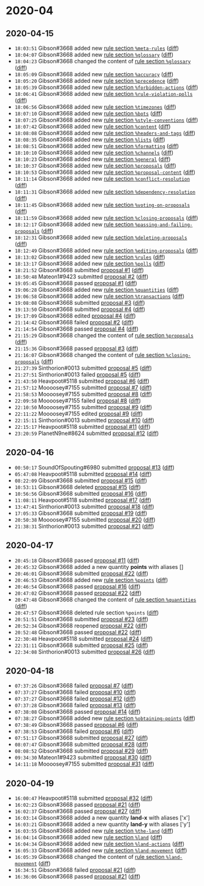 # 2020-04

## 2020-04-15

* `18:03:51` Gibson#3668 added new [rule section `%meta-rules`](../rules.md#meta-rules) ([diff](https://github.com/Quonauts/Quonauts-9/commit/b80bf517779680d3b16391dd37722733ae71f639))
* `18:04:07` Gibson#3668 added new [rule section `%glossary`](../rules.md#glossary) ([diff](https://github.com/Quonauts/Quonauts-9/commit/0953e59c1c679d9ea22743454ce51650f3f53b0e))
* `18:04:23` Gibson#3668 changed the content of [rule section `%glossary`](../rules.md#glossary) ([diff](https://github.com/Quonauts/Quonauts-9/commit/da4e0ad73f89fc267fdec44cbd309bfbea93734f))
* `18:05:09` Gibson#3668 added new [rule section `%accuracy`](../rules.md#accuracy) ([diff](https://github.com/Quonauts/Quonauts-9/commit/87b436a034b3bd05706261200d2736e8e7cca6a2))
* `18:05:20` Gibson#3668 added new [rule section `%precedence`](../rules.md#precedence) ([diff](https://github.com/Quonauts/Quonauts-9/commit/dcfc488a6a13321b68f224760984af11ecf35460))
* `18:05:39` Gibson#3668 added new [rule section `%forbidden-actions`](../rules.md#forbidden-actions) ([diff](https://github.com/Quonauts/Quonauts-9/commit/23c5cd2ce9cb4aa5fc700cf6a64c13662b5e113d))
* `18:06:41` Gibson#3668 added new [rule section `%rule-violation-polls`](../rules.md#rule-violation-polls) ([diff](https://github.com/Quonauts/Quonauts-9/commit/ca726bbc5df200f1518357f67fa874447f6f3429))
* `18:06:56` Gibson#3668 added new [rule section `%timezones`](../rules.md#timezones) ([diff](https://github.com/Quonauts/Quonauts-9/commit/0704e2dad2474c783c0993a65e9fcf50a5bcdf0c))
* `18:07:10` Gibson#3668 added new [rule section `%bots`](../rules.md#bots) ([diff](https://github.com/Quonauts/Quonauts-9/commit/1e4ff869e2726c834dba974793562f202c6f4602))
* `18:07:25` Gibson#3668 added new [rule section `%style-conventions`](../rules.md#style-conventions) ([diff](https://github.com/Quonauts/Quonauts-9/commit/8e06dd19a9ffb8c96a29384f65737d58cd20e888))
* `18:07:42` Gibson#3668 added new [rule section `%content`](../rules.md#content) ([diff](https://github.com/Quonauts/Quonauts-9/commit/bba0054768a50dba65ddf5a92df0b7feb837a22e))
* `18:08:08` Gibson#3668 added new [rule section `%headers-and-tags`](../rules.md#headers-and-tags) ([diff](https://github.com/Quonauts/Quonauts-9/commit/69bc68dbe448cb4e6fb4aa5f8222a4e0910848de))
* `18:08:35` Gibson#3668 added new [rule section `%lists`](../rules.md#lists) ([diff](https://github.com/Quonauts/Quonauts-9/commit/db99a44c586c1829f84d165a172b2e95d038f778))
* `18:08:51` Gibson#3668 added new [rule section `%formatting`](../rules.md#formatting) ([diff](https://github.com/Quonauts/Quonauts-9/commit/744ef93ac538b3d1d996ab05bc0b47867494cd9e))
* `18:10:10` Gibson#3668 added new [rule section `%channels`](../rules.md#channels) ([diff](https://github.com/Quonauts/Quonauts-9/commit/f3fdb9d31a626d434de9b9b0c9a04bb8e44dc0ab))
* `18:10:23` Gibson#3668 added new [rule section `%general`](../rules.md#general) ([diff](https://github.com/Quonauts/Quonauts-9/commit/52a25a17213b9be19d76826edf0313e53c8de1c7))
* `18:10:37` Gibson#3668 added new [rule section `%proposals`](../rules.md#proposals) ([diff](https://github.com/Quonauts/Quonauts-9/commit/529bac0b7d2ba57324b24271ff49f7074528f3e0))
* `18:10:53` Gibson#3668 added new [rule section `%proposal-content`](../rules.md#proposal-content) ([diff](https://github.com/Quonauts/Quonauts-9/commit/89849cb3b527985a6c221dce57c183272bf47f24))
* `18:11:14` Gibson#3668 added new [rule section `%conflict-resolution`](../rules.md#conflict-resolution) ([diff](https://github.com/Quonauts/Quonauts-9/commit/2b40521e0f4ae712b5a8aeac17727d74b4e364bf))
* `18:11:31` Gibson#3668 added new [rule section `%dependency-resolution`](../rules.md#dependency-resolution) ([diff](https://github.com/Quonauts/Quonauts-9/commit/eb4bbc9a6e41bd144e9df8d81e47436c2f6241a3))
* `18:11:45` Gibson#3668 added new [rule section `%voting-on-proposals`](../rules.md#voting-on-proposals) ([diff](https://github.com/Quonauts/Quonauts-9/commit/6a7215dad34207ce3b66ffd5947ca1bb27b5feb9))
* `18:11:59` Gibson#3668 added new [rule section `%closing-proposals`](../rules.md#closing-proposals) ([diff](https://github.com/Quonauts/Quonauts-9/commit/244763b2e8e179fed18af5aedf1a9aa1e04089ec))
* `18:12:17` Gibson#3668 added new [rule section `%passing-and-failing-proposals`](../rules.md#passing-and-failing-proposals) ([diff](https://github.com/Quonauts/Quonauts-9/commit/e34fadf5568f5f39b42507998b590e46e869f83d))
* `18:12:31` Gibson#3668 added new [rule section `%deleting-proposals`](../rules.md#deleting-proposals) ([diff](https://github.com/Quonauts/Quonauts-9/commit/9b81793fd7383f79e7b9d597fc1a02a1fd77a682))
* `18:12:49` Gibson#3668 added new [rule section `%editing-proposals`](../rules.md#editing-proposals) ([diff](https://github.com/Quonauts/Quonauts-9/commit/b09e0170f12033c4baf79e15bce0987b180e81ef))
* `18:13:02` Gibson#3668 added new [rule section `%rules`](../rules.md#rules) ([diff](https://github.com/Quonauts/Quonauts-9/commit/4337c6bef23f2a13746c431064604dd52926f1a4))
* `18:13:17` Gibson#3668 added new [rule section `%polls`](../rules.md#polls) ([diff](https://github.com/Quonauts/Quonauts-9/commit/061403c58d479605961893fcde1be7b139d1256e))
* `18:21:52` Gibson#3668 submitted [proposal #1](../proposals.md#1) ([diff](https://github.com/Quonauts/Quonauts-9/commit/be73c39809b7189d422f8f866dd0f6f3d22b17bf))
* `18:50:48` Mateon1#9423 submitted [proposal #2](../proposals.md#2) ([diff](https://github.com/Quonauts/Quonauts-9/commit/5845597dc6c34d17f826894881708a3da95f17ed))
* `19:05:45` Gibson#3668 passed [proposal #1](../proposals.md#1) ([diff](https://github.com/Quonauts/Quonauts-9/commit/4a6bdb514c6e08ac7625dd2963443048540bc1e5))
* `19:06:28` Gibson#3668 added new [rule section `%quantities`](../rules.md#quantities) ([diff](https://github.com/Quonauts/Quonauts-9/commit/aba46341ff49365b7284142783bddb6322b9424b))
* `19:06:58` Gibson#3668 added new [rule section `%transactions`](../rules.md#transactions) ([diff](https://github.com/Quonauts/Quonauts-9/commit/edb47a5e6a50e0fef116ef7c156a3a0db5bbc231))
* `19:08:08` Gibson#3668 submitted [proposal #3](../proposals.md#3) ([diff](https://github.com/Quonauts/Quonauts-9/commit/46db1569a572a8aee2e2f672a8981bd8fea9e947))
* `19:13:50` Gibson#3668 submitted [proposal #4](../proposals.md#4) ([diff](https://github.com/Quonauts/Quonauts-9/commit/884ae1d86d67bc5d5eb5edbec408861692d34182))
* `19:17:09` Gibson#3668 edited [proposal #4](../proposals.md#4) ([diff](https://github.com/Quonauts/Quonauts-9/commit/791390b8f60344ad3e92c30ebdc1b8af7673f739))
* `21:14:42` Gibson#3668 failed [proposal #2](../proposals.md#2) ([diff](https://github.com/Quonauts/Quonauts-9/commit/c068aa6375d4229767943f644b26cc43fd4d5951))
* `21:14:54` Gibson#3668 passed [proposal #4](../proposals.md#4) ([diff](https://github.com/Quonauts/Quonauts-9/commit/dbd9d500779708082455352750493daaddda0b71))
* `21:15:29` Gibson#3668 changed the content of [rule section `%proposals`](../rules.md#proposals) ([diff](https://github.com/Quonauts/Quonauts-9/commit/d2c4eb041685d1aca504895e2e2c9978e4100bee))
* `21:15:36` Gibson#3668 passed [proposal #3](../proposals.md#3) ([diff](https://github.com/Quonauts/Quonauts-9/commit/0da07340ab539acacab397d93544e91aeb4faf92))
* `21:16:07` Gibson#3668 changed the content of [rule section `%closing-proposals`](../rules.md#closing-proposals) ([diff](https://github.com/Quonauts/Quonauts-9/commit/95beaeb93c5dde0c7e87cce06f815b74498ba65f))
* `21:27:39` Sinthorion#0013 submitted [proposal #5](../proposals.md#5) ([diff](https://github.com/Quonauts/Quonauts-9/commit/03a3199f9b53fb55a348a74130ccc8da0b5442a4))
* `21:27:51` Sinthorion#0013 failed [proposal #5](../proposals.md#5) ([diff](https://github.com/Quonauts/Quonauts-9/commit/5d1d3eaefb2817a462cb1457b984d97a847e722a))
* `21:43:50` Heavpoot#5118 submitted [proposal #6](../proposals.md#6) ([diff](https://github.com/Quonauts/Quonauts-9/commit/bc33b52e18e35fee921bf9e6b3a922ed8d6800d6))
* `21:57:12` Moooosey#7155 submitted [proposal #7](../proposals.md#7) ([diff](https://github.com/Quonauts/Quonauts-9/commit/d4ebf880d0f3eee12623d1b0888b33e9cad7f239))
* `21:58:53` Moooosey#7155 submitted [proposal #8](../proposals.md#8) ([diff](https://github.com/Quonauts/Quonauts-9/commit/05ae9d62e61b3c46cdae5cd695d652e32e5f9c21))
* `22:09:58` Moooosey#7155 failed [proposal #8](../proposals.md#8) ([diff](https://github.com/Quonauts/Quonauts-9/commit/5dfbc6c8fe1640480267dc5f107516ed8c8b9541))
* `22:10:50` Moooosey#7155 submitted [proposal #9](../proposals.md#9) ([diff](https://github.com/Quonauts/Quonauts-9/commit/42a86efa54b8d3f9b01cbf69db7a002cc748f35e))
* `22:11:22` Moooosey#7155 edited [proposal #9](../proposals.md#9) ([diff](https://github.com/Quonauts/Quonauts-9/commit/c8b928804692b41ccf6241e1d0300dafcc1ec8bd))
* `22:15:11` Sinthorion#0013 submitted [proposal #10](../proposals.md#10) ([diff](https://github.com/Quonauts/Quonauts-9/commit/4d4f83f8cd246c9b22fdc2fe08ac5697efb2a5f8))
* `22:15:17` Heavpoot#5118 submitted [proposal #11](../proposals.md#11) ([diff](https://github.com/Quonauts/Quonauts-9/commit/a8d09d2c6e4ee5586a9b8af367193296507d0b3b))
* `23:20:59` PlanetN9ne#8624 submitted [proposal #12](../proposals.md#12) ([diff](https://github.com/Quonauts/Quonauts-9/commit/9975a8f6497209b7499739356cb3e29c31b8baa2))

## 2020-04-16

* `00:50:17` SoundOfSpouting#6980 submitted [proposal #13](../proposals.md#13) ([diff](https://github.com/Quonauts/Quonauts-9/commit/c895f839d16717f7b37488dc677c024ac139c525))
* `05:47:08` Heavpoot#5118 submitted [proposal #14](../proposals.md#14) ([diff](https://github.com/Quonauts/Quonauts-9/commit/d35225265585a8fd19a0705bf99a57f5038d443c))
* `08:22:09` Gibson#3668 submitted [proposal #15](../proposals.md#15) ([diff](https://github.com/Quonauts/Quonauts-9/commit/c572813ef7e075f1c0551a25d47b98d2d257ad00))
* `10:53:11` Gibson#3668 deleted [proposal #15](../proposals.md#15) ([diff](https://github.com/Quonauts/Quonauts-9/commit/1e822991b44c13c236c5c8f9c3a0da80e76f7ede))
* `10:56:56` Gibson#3668 submitted [proposal #16](../proposals.md#16) ([diff](https://github.com/Quonauts/Quonauts-9/commit/b531a693543337264bd291712514b60bb8cb431c))
* `11:08:11` Heavpoot#5118 submitted [proposal #17](../proposals.md#17) ([diff](https://github.com/Quonauts/Quonauts-9/commit/813b08735366d3107e1767e59c06889625ca08ad))
* `13:47:41` Sinthorion#0013 submitted [proposal #18](../proposals.md#18) ([diff](https://github.com/Quonauts/Quonauts-9/commit/5928e10ab5fe9d4875aedead646b98a380c3b281))
* `17:05:33` Gibson#3668 submitted [proposal #19](../proposals.md#19) ([diff](https://github.com/Quonauts/Quonauts-9/commit/138cf43dcf8f8d28c44abc97c7fb44888260f081))
* `20:50:38` Moooosey#7155 submitted [proposal #20](../proposals.md#20) ([diff](https://github.com/Quonauts/Quonauts-9/commit/1815ba29e01611ba7a290ae1953c2935269511f3))
* `21:38:31` Sinthorion#0013 submitted [proposal #21](../proposals.md#21) ([diff](https://github.com/Quonauts/Quonauts-9/commit/dce8721487e95a7ea0d1f89b663be0dc59144338))

## 2020-04-17

* `20:45:18` Gibson#3668 passed [proposal #11](../proposals.md#11) ([diff](https://github.com/Quonauts/Quonauts-9/commit/96f30e686c39d04ddde2bb32cbf268df41b2d3b0))
* `20:45:32` Gibson#3668 added a new quantity **points** with aliases []
* `20:46:01` Gibson#3668 submitted [proposal #22](../proposals.md#22) ([diff](https://github.com/Quonauts/Quonauts-9/commit/118ef8c26a405c445c781fb667df34e466e52747))
* `20:46:53` Gibson#3668 added new [rule section `%points`](../rules.md#points) ([diff](https://github.com/Quonauts/Quonauts-9/commit/7238819f8656afb820917fcd2f647bfc02dff6ee))
* `20:46:54` Gibson#3668 passed [proposal #16](../proposals.md#16) ([diff](https://github.com/Quonauts/Quonauts-9/commit/c60f41235e85e94005a79d384f8020733135e862))
* `20:47:02` Gibson#3668 passed [proposal #22](../proposals.md#22) ([diff](https://github.com/Quonauts/Quonauts-9/commit/9208f4c8b6f42423226b10d00729361d2169fda3))
* `20:47:48` Gibson#3668 changed the content of [rule section `%quantities`](../rules.md#quantities) ([diff](https://github.com/Quonauts/Quonauts-9/commit/d346e6e4603f012198d11361e8314a2e52856d0b))
* `20:47:57` Gibson#3668 deleted rule section `%points` ([diff](https://github.com/Quonauts/Quonauts-9/commit/1ef3f194ef2fa84fd79165319c6450ba1f5746c1))
* `20:51:51` Gibson#3668 submitted [proposal #23](../proposals.md#23) ([diff](https://github.com/Quonauts/Quonauts-9/commit/0c1ac60f2ede51d6df88bd4ed69aff970ded6a73))
* `20:52:34` Gibson#3668 reopened [proposal #22](../proposals.md#22) ([diff](https://github.com/Quonauts/Quonauts-9/commit/78dd7a51d3c2c8bb76604dcdf6643c1c9f23c068))
* `20:52:48` Gibson#3668 passed [proposal #22](../proposals.md#22) ([diff](https://github.com/Quonauts/Quonauts-9/commit/aeadfccc26dc0de97cf33d6d3367f89073d8380b))
* `22:30:48` Heavpoot#5118 submitted [proposal #24](../proposals.md#24) ([diff](https://github.com/Quonauts/Quonauts-9/commit/012b45440b12a4654a3a37498e5cb8cd40ebe5a2))
* `22:31:11` Gibson#3668 submitted [proposal #25](../proposals.md#25) ([diff](https://github.com/Quonauts/Quonauts-9/commit/37b096c850941f8afdcf9a3466dab65b072f541e))
* `22:34:08` Sinthorion#0013 submitted [proposal #26](../proposals.md#26) ([diff](https://github.com/Quonauts/Quonauts-9/commit/bf0882d5bc84f33343066f47bf59896cac0f6c2f))

## 2020-04-18

* `07:37:26` Gibson#3668 failed [proposal #7](../proposals.md#7) ([diff](https://github.com/Quonauts/Quonauts-9/commit/086f624629c1339475ebea4d226df1a4dbbba42d))
* `07:37:27` Gibson#3668 failed [proposal #10](../proposals.md#10) ([diff](https://github.com/Quonauts/Quonauts-9/commit/6c88088c5497e574664c6c2e2b0905782ba32cf9))
* `07:37:27` Gibson#3668 failed [proposal #12](../proposals.md#12) ([diff](https://github.com/Quonauts/Quonauts-9/commit/613e18203af04b7117cecef17344928066a5d093))
* `07:37:28` Gibson#3668 failed [proposal #13](../proposals.md#13) ([diff](https://github.com/Quonauts/Quonauts-9/commit/49a2fb64c200dc332c82e7521b3307fa1ae8d6fd))
* `07:38:08` Gibson#3668 passed [proposal #14](../proposals.md#14) ([diff](https://github.com/Quonauts/Quonauts-9/commit/2e1cd2c0a618456444e6f22773048e88f9a4d369))
* `07:38:27` Gibson#3668 added new [rule section `%obtaining-points`](../rules.md#obtaining-points) ([diff](https://github.com/Quonauts/Quonauts-9/commit/07c624e007c55fd0a2b70246193b5c2a298ebc37))
* `07:38:49` Gibson#3668 passed [proposal #6](../proposals.md#6) ([diff](https://github.com/Quonauts/Quonauts-9/commit/01d1e6948ff37474032be689a6b109f1a3b436ec))
* `07:38:53` Gibson#3668 failed [proposal #6](../proposals.md#6) ([diff](https://github.com/Quonauts/Quonauts-9/commit/f4e2fd646143c095b2d8d9a4985e22ca0e748c5c))
* `07:51:17` Gibson#3668 submitted [proposal #27](../proposals.md#27) ([diff](https://github.com/Quonauts/Quonauts-9/commit/30d9d8b3712705c693342e1793d36ad924623d2b))
* `08:07:47` Gibson#3668 submitted [proposal #28](../proposals.md#28) ([diff](https://github.com/Quonauts/Quonauts-9/commit/9ea813056ffe485b4cddef883fe2398fbad16715))
* `08:08:52` Gibson#3668 submitted [proposal #29](../proposals.md#29) ([diff](https://github.com/Quonauts/Quonauts-9/commit/c25d587b4de1bbfd883b65003955f82c901d22a1))
* `09:34:30` Mateon1#9423 submitted [proposal #30](../proposals.md#30) ([diff](https://github.com/Quonauts/Quonauts-9/commit/adda8ee297fe07ead453a4e90ebcf35657af6c81))
* `14:11:18` Moooosey#7155 submitted [proposal #31](../proposals.md#31) ([diff](https://github.com/Quonauts/Quonauts-9/commit/90403e124c004caa72593dc65f46de165b7de482))

## 2020-04-19

* `16:00:47` Heavpoot#5118 submitted [proposal #32](../proposals.md#32) ([diff](https://github.com/Quonauts/Quonauts-9/commit/8cec439c81904c42e231660214ed9c635826999e))
* `16:02:23` Gibson#3668 passed [proposal #21](../proposals.md#21) ([diff](https://github.com/Quonauts/Quonauts-9/commit/71c4cb4258dbdea8b1c59ba281177e35e2760995))
* `16:02:37` Gibson#3668 passed [proposal #27](../proposals.md#27) ([diff](https://github.com/Quonauts/Quonauts-9/commit/6b6d86a64fe48adf020a69f30d88e39ce579725b))
* `16:03:14` Gibson#3668 added a new quantity **land-x** with aliases ['x']
* `16:03:21` Gibson#3668 added a new quantity **land-y** with aliases ['y']
* `16:03:55` Gibson#3668 added new [rule section `%the-land`](../rules.md#the-land) ([diff](https://github.com/Quonauts/Quonauts-9/commit/6240499c1fd559a33746ffd2aabfc5e0865fe42b))
* `16:04:14` Gibson#3668 added new [rule section `%land`](../rules.md#land) ([diff](https://github.com/Quonauts/Quonauts-9/commit/955884b60fbf20718326dfd7f62216369e651461))
* `16:04:34` Gibson#3668 added new [rule section `%land-actions`](../rules.md#land-actions) ([diff](https://github.com/Quonauts/Quonauts-9/commit/9fa577954a0545b8f048a4f4858fdedab2d0ce82))
* `16:05:33` Gibson#3668 added new [rule section `%land-movement`](../rules.md#land-movement) ([diff](https://github.com/Quonauts/Quonauts-9/commit/b743c2e33ce99b5fa135ace322a79ec9c906f62f))
* `16:05:39` Gibson#3668 changed the content of [rule section `%land-movement`](../rules.md#land-movement) ([diff](https://github.com/Quonauts/Quonauts-9/commit/b254888f96f4c84f89f0c7cf0e1d5e7c7adf36d3))
* `16:34:51` Gibson#3668 failed [proposal #21](../proposals.md#21) ([diff](https://github.com/Quonauts/Quonauts-9/commit/8cee2299bcdd2856aec1ff915c0e5e8553b4721d))
* `16:36:06` Gibson#3668 passed [proposal #21](../proposals.md#21) ([diff](https://github.com/Quonauts/Quonauts-9/commit/9e82088852843a855da7d9f2f93d4b62817fc168))
